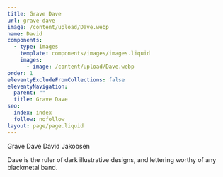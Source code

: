 ```yaml
---
title: Grave Dave
url: grave-dave
image: /content/upload/Dave.webp
name: David
components:
  - type: images
    template: components/images/images.liquid
    images:
      - image: /content/upload/Dave.webp
order: 1
eleventyExcludeFromCollections: false
eleventyNavigation:
  parent: ""
  title: Grave Dave
seo:
  index: index
  follow: nofollow
layout: page/page.liquid
---
```

Grave Dave
David Jakobsen

Dave is the ruler of dark illustrative designs, and lettering worthy of any blackmetal band. 
